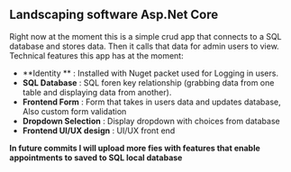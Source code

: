 
## Landscaping software Asp.Net Core


Right now at the moment this is a simple crud app that connects to a SQL database and stores data. Then it calls that data for admin users to view.
Technical features this app has at the moment:

* **Identity ** : Installed with Nuget packet used for Logging in users.
* **SQL Database** : SQL foren key relationship (grabbing data from one table and displaying data from another).
* **Frontend Form** : Form that takes in users data and updates database, Also custom form validation
* **Dropdown Selection** : Display dropdown with choices from database  
* **Frontend UI/UX design** : UI/UX front end

**In future commits I will upload more fies with features that enable appointments to saved to SQL local database**


